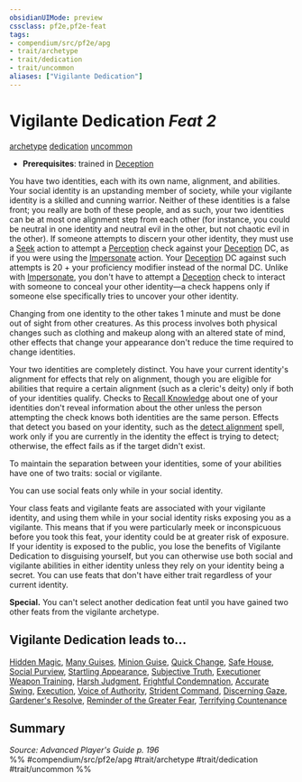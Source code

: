 ```yaml
---
obsidianUIMode: preview
cssclass: pf2e,pf2e-feat
tags:
- compendium/src/pf2e/apg
- trait/archetype
- trait/dedication
- trait/uncommon
aliases: ["Vigilante Dedication"]
---
```

# Vigilante Dedication  *Feat 2*  
[archetype](../../rules/traits/archetype.md)  [dedication](../../rules/traits/dedication.md)  [uncommon](../../rules/traits/uncommon.md)  

- **Prerequisites**: trained in [Deception](../skills.md#Deception)

You have two identities, each with its own name, alignment, and abilities. Your social identity is an upstanding member of society, while your vigilante identity is a skilled and cunning warrior. Neither of these identities is a false front; you really are both of these people, and as such, your two identities can be at most one alignment step from each other (for instance, you could be neutral in one identity and neutral evil in the other, but not chaotic evil in the other). If someone attempts to discern your other identity, they must use a [Seek](../../rules/actions/seek.md) action to attempt a [Perception](../skills.md#Perception) check against your [Deception](../skills.md#Deception) DC, as if you were using the [Impersonate](../../rules/actions/impersonate.md) action. Your [Deception](../skills.md#Deception) DC against such attempts is 20 + your proficiency modifier instead of the normal DC. Unlike with [Impersonate](../../rules/actions/impersonate.md), you don't have to attempt a [Deception](../skills.md#Deception) check to interact with someone to conceal your other identity—a check happens only if someone else specifically tries to uncover your other identity.

Changing from one identity to the other takes 1 minute and must be done out of sight from other creatures. As this process involves both physical changes such as clothing and makeup along with an altered state of mind, other effects that change your appearance don't reduce the time required to change identities.

Your two identities are completely distinct. You have your current identity's alignment for effects that rely on alignment, though you are eligible for abilities that require a certain alignment (such as a cleric's deity) only if both of your identities qualify. Checks to [Recall Knowledge](../../rules/actions/recall-knowledge.md) about one of your identities don't reveal information about the other unless the person attempting the check knows both identities are the same person. Effects that detect you based on your identity, such as the [detect alignment](../spells/detect-alignment.md) spell, work only if you are currently in the identity the effect is trying to detect; otherwise, the effect fails as if the target didn't exist.

To maintain the separation between your identities, some of your abilities have one of two traits: social or vigilante.

You can use social feats only while in your social identity.

Your class feats and vigilante feats are associated with your vigilante identity, and using them while in your social identity risks exposing you as a vigilante. This means that if you were particularly meek or inconspicuous before you took this feat, your identity could be at greater risk of exposure. If your identity is exposed to the public, you lose the benefits of Vigilante Dedication to disguising yourself, but you can otherwise use both social and vigilante abilities in either identity unless they rely on your identity being a secret. You can use feats that don't have either trait regardless of your current identity.

**Special.** You can't select another dedication feat until you have gained two other feats from the vigilante archetype.

## Vigilante Dedication leads to...

[Hidden Magic](hidden-magic-apg.md), [Many Guises](many-guises-apg.md), [Minion Guise](minion-guise-apg.md), [Quick Change](quick-change-apg.md), [Safe House](safe-house-apg.md), [Social Purview](social-purview-apg.md), [Startling Appearance](startling-appearance-apg.md), [Subjective Truth](subjective-truth-apg.md), [Executioner Weapon Training](executioner-weapon-training-ngd.md), [Harsh Judgment](harsh-judgment-ngd.md), [Frightful Condemnation](frightful-condemnation-ngd.md), [Accurate Swing](accurate-swing-ngd.md), [Execution](execution-ngd.md), [Voice of Authority](voice-of-authority-ngd.md), [Strident Command](strident-command-ngd.md), [Discerning Gaze](discerning-gaze-ngd.md), [Gardener's Resolve](gardeners-resolve-ngd.md), [Reminder of the Greater Fear](reminder-of-the-greater-fear-ngd.md), [Terrifying Countenance](terrifying-countenance-ngd.md)

## Summary

*Source: Advanced Player's Guide p. 196*  
%% #compendium/src/pf2e/apg #trait/archetype #trait/dedication #trait/uncommon %%